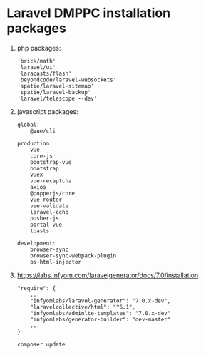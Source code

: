 # Laravel DMPPC installation packages

1.  php packages:

        'brick/math'
        'laravel/ui'
        'laracasts/flash'
        'beyondcode/laravel-websockets'
        'spatie/laravel-sitemap'
        'spatie/laravel-backup'
        'laravel/telescope --dev'

2.  javascript packages:

        global:
            @vue/cli

        production:
            vue
            core-js
            bootstrap-vue
            bootstrap
            vuex
            vue-recaptcha
            axios
            @popperjs/core
            vue-router
            vee-validate
            laravel-echo
            pusher-js
            portal-vue
            toasts

        development:
            browser-sync
            browser-sync-webpack-plugin
            bs-html-injector

3.  https://labs.infyom.com/laravelgenerator/docs/7.0/installation

        "require": {
            ...
            "infyomlabs/laravel-generator": "7.0.x-dev",
            "laravelcollective/html": "^6.1",
            "infyomlabs/adminlte-templates": "7.0.x-dev"
            "infyomlabs/generator-builder": "dev-master"
            ...
        }

        composer update
